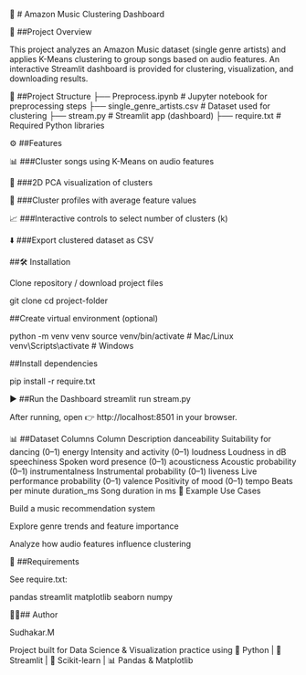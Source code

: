 🎵 # Amazon Music Clustering Dashboard

📌 ##Project Overview

This project analyzes an Amazon Music dataset (single genre artists) and applies K-Means clustering to group songs based on audio features.
An interactive Streamlit dashboard is provided for clustering, visualization, and downloading results.

📂 ##Project Structure
├── Preprocess.ipynb         # Jupyter notebook for preprocessing steps
├── single_genre_artists.csv # Dataset used for clustering
├── stream.py                # Streamlit app (dashboard)
├── require.txt              # Required Python libraries

⚙️ ##Features

📊 ###Cluster songs using K-Means on audio features

🎨 ###2D PCA visualization of clusters

📌 ###Cluster profiles with average feature values

📈 ###Interactive controls to select number of clusters (k)

⬇️ ###Export clustered dataset as CSV

##🛠️ Installation

Clone repository / download project files

git clone <your-repo-link>
cd project-folder


##Create virtual environment (optional)

python -m venv venv
source venv/bin/activate   # Mac/Linux
venv\Scripts\activate      # Windows


##Install dependencies

pip install -r require.txt

▶️ ##Run the Dashboard
streamlit run stream.py


After running, open 👉 http://localhost:8501 in your browser.

📊 ##Dataset Columns
Column	Description
danceability	Suitability for dancing (0–1)
energy	Intensity and activity (0–1)
loudness	Loudness in dB
speechiness	Spoken word presence (0–1)
acousticness	Acoustic probability (0–1)
instrumentalness	Instrumental probability (0–1)
liveness	Live performance probability (0–1)
valence	Positivity of mood (0–1)
tempo	Beats per minute
duration_ms	Song duration in ms
🚀 Example Use Cases

Build a music recommendation system

Explore genre trends and feature importance

Analyze how audio features influence clustering

📎 ##Requirements

See require.txt:

pandas
streamlit
matplotlib
seaborn
numpy

🧑‍💻## Author

Sudhakar.M


Project built for Data Science & Visualization practice using
🐍 Python | 🚀 Streamlit | 🤖 Scikit-learn | 📊 Pandas & Matplotlib
